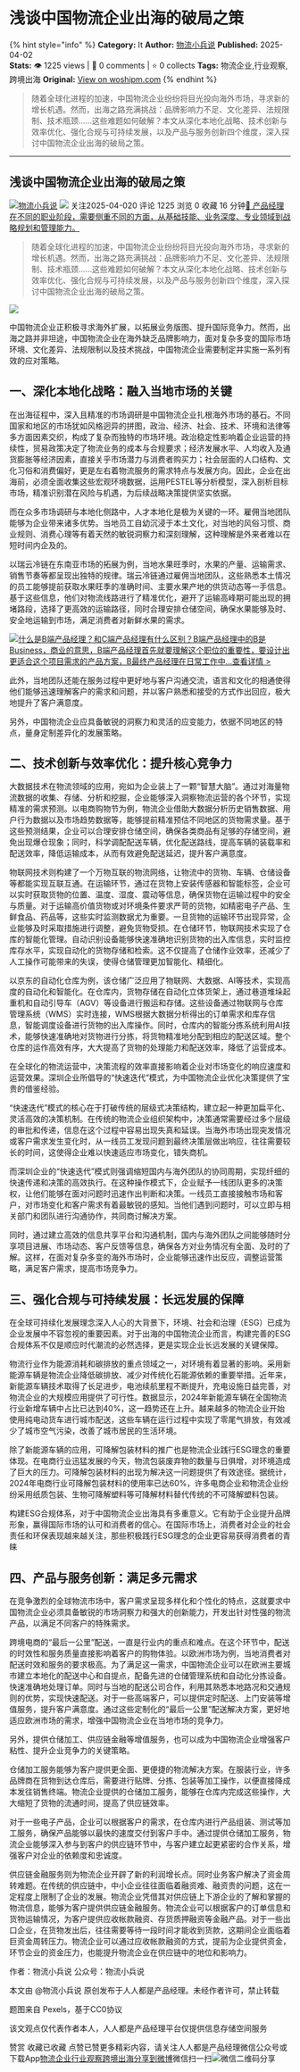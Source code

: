 # 浅谈中国物流企业出海的破局之策
{% hint style="info" %}
**Category:** It
**Author:** [物流小兵说](https://www.woshipm.com/u/658093)
**Published:** 2025-04-02  
**Stats:** 👁️ 1225 views | 💬 0 comments | ⭐ 0 collects
**Tags:** 物流企业,行业观察,跨境出海
**Original:** [View on woshipm.com](https://www.woshipm.com/it/6200455.html)
{% endhint %}
> 随着全球化进程的加速，中国物流企业纷纷将目光投向海外市场，寻求新的增长机遇。然而，出海之路充满挑战：品牌影响力不足、文化差异、法规限制、技术瓶颈……这些难题如何破解？本文从深化本地化战略、技术创新与效率优化、强化合规与可持续发展，以及产品与服务创新四个维度，深入探讨中国物流企业出海的破局之策。

---

## 浅谈中国物流企业出海的破局之策

[![](https://static.woshipm.com/view/woshipm_api_def_20241230105723_1637.jpg?imageView2/1/w/72/h/72/q/100)](https://www.woshipm.com/u/658093)[物流小兵说](https://www.woshipm.com/u/658093) ![](https://static.woshipm.com/tag/1101_1@2x.png) 关注2025-04-020 评论 1225 浏览 0 收藏 16 分钟[🔗 产品经理在不同的职业阶段，需要侧重不同的方面，从基础技能、业务深度、专业领域到战略规划和管理能力。](https://ke.qidianla.com/courses/90pm)

> 随着全球化进程的加速，中国物流企业纷纷将目光投向海外市场，寻求新的增长机遇。然而，出海之路充满挑战：品牌影响力不足、文化差异、法规限制、技术瓶颈……这些难题如何破解？本文从深化本地化战略、技术创新与效率优化、强化合规与可持续发展，以及产品与服务创新四个维度，深入探讨中国物流企业出海的破局之策。

![](https://image.woshipm.com/2023/04/13/f6481b62-d9de-11ed-9d2f-00163e0b5ff3.jpg)

中国物流企业正积极寻求海外扩展，以拓展业务版图、提升国际竞争力。然而，出海之路并非坦途，中国物流企业在海外缺乏品牌影响力，面对复杂多变的国际市场环境、文化差异、法规限制以及技术挑战，中国物流企业需要制定并实施一系列有效的应对策略。

## 一、深化本地化战略：融入当地市场的关键

在出海征程中，深入且精准的市场调研是中国物流企业扎根海外市场的基石。不同国家和地区的市场犹如风格迥异的拼图，政治、经济、社会、技术、环境和法律等多方面因素交织，构成了复杂而独特的市场环境。政治稳定性影响着企业运营的持续性，贸易政策决定了物流业务的成本与合规要求；经济发展水平、人均收入及通货膨胀等经济因素，直接关乎市场潜力与消费者购买力；社会层面的人口结构、文化习俗和消费偏好，更是左右着物流服务的需求特点与发展方向。因此，企业在出海前，必须全面收集这些宏观环境数据，运用PESTEL等分析模型，深入剖析目标市场，精准识别潜在风险与机遇，为后续战略决策提供坚实依据。

而在众多市场调研与本地化侧路中，人才本地化是极为关键的一环。雇佣当地团队能够为企业带来诸多优势。当地员工自幼沉浸于本土文化，对当地的风俗习惯、商业规则、消费心理等有着天然的敏锐洞察力和深刻理解，这种理解是外来者难以在短时间内企及的。

以瑞云冷链在东南亚市场的拓展为例，当地水果旺季时，水果的产量、运输需求、销售节奏等都呈现出独特的规律。瑞云冷链通过雇佣当地团队，这些熟悉本土情况的员工能够提前获取水果旺季的准确时间、主要水果产地的供货动态等一手信息。基于这些信息，他们对物流线路进行了精准优化，避开了运输高峰期可能出现的拥堵路段，选择了更高效的运输路径，同时合理安排仓储空间，确保水果能够及时、安全地运输到市场，满足消费者对新鲜水果的需求。

[![](https://image.woshipm.com/2023/07/27/6f50fd24-2c7f-11ee-875d-00163e0b5ff3.png)什么是B端产品经理？和C端产品经理有什么区别？B端产品经理中的B是Business，商业的意思，B端产品经理首先就要理解这个职位的重要性，要设计出更适合这个项目需求的产品方案，B最终产品经理在日常工作中...查看详情 >](https://ke.qidianla.com/courses/bcpm)

此外，当地团队还能在服务过程中更好地与客户沟通交流，语言和文化的相通使得他们能够迅速理解客户的需求和问题，并以客户熟悉和接受的方式作出回应，极大地提升了客户满意度。

另外，中国物流企业应具备敏锐的洞察力和灵活的应变能力，依据不同地区的特点，量身定制差异化的发展策略。

## 二、技术创新与效率优化：提升核心竞争力

大数据技术在物流领域的应用，宛如为企业装上了一颗“智慧大脑”。通过对海量物流数据的收集、存储、分析和挖掘，企业能够深入洞察物流运营的各个环节，实现精准的需求预测。以电商购物节为例，物流企业借助大数据分析历史销售数据、用户行为数据以及市场趋势数据等，能够提前精准预估不同地区的货物需求量。基于这些预测结果，企业可以合理安排仓储空间，确保各类商品有足够的存储空间，避免出现爆仓现象；同时，科学调配配送车辆，优化配送路线，提高车辆的装载率和配送效率，降低运输成本，从而有效避免配送延迟，提升客户满意度。

物联网技术则构建了一个万物互联的物流网络，让物流中的货物、车辆、仓储设备等都能实现互联互通。在运输环节，通过在货物上安装传感器和智能标签，企业可以实时获取货物的位置、温度、湿度、震动等信息，确保货物在运输过程中的安全与质量。对于运输高价值货物或对环境条件要求严苛的货物，如精密电子产品、生鲜食品、药品等，这些实时监测数据尤为重要。一旦货物的运输环节出现异常，企业能够及时采取措施进行调整，避免货物受损。在仓储环节，物联网技术实现了仓库的智能化管理。自动识别设备能够快速准确地识别货物的出入库信息，实时监控库存水平，实现自动化的货物存储和检索。这不仅提高了仓储作业效率，还减少了人工操作可能带来的失误，使得仓储管理更加智能化、精细化。

以京东的自动化仓库为例，该仓储广泛应用了物联网、大数据、AI等技术，实现高度的自动化和智能化。在仓库内，货物存储在自动化立体货架上，通过巷道堆垛起重机和自动引导车（AGV）等设备进行搬运和存储。这些设备通过物联网与仓库管理系统（WMS）实时连接，WMS根据大数据分析得出的订单需求和库存信息，智能调度设备进行货物的出入库操作。同时，仓库内的智能分拣系统利用AI技术，能够快速准确地对货物进行分拣，将货物精准地分配到相应的配送区域。整个仓库的运作高效有序，大大提高了货物的处理能力和配送效率，降低了运营成本。

在全球化的物流运营中，决策流程的效率直接影响着企业对市场变化的响应速度和运营效果。深圳企业所倡导的“快速迭代”模式，为中国物流企业优化决策提供了宝贵的借鉴经验。

“快速迭代”模式的核心在于打破传统的层级式决策结构，建立起一种更加扁平化、灵活高效的决策机制。在传统的物流企业组织架构中，决策通常需要经过多个层级的审批和传递，信息在这个过程中容易出现失真和延误。当海外市场出现突发情况或客户需求发生变化时，从一线员工发现问题到最终决策层做出响应，往往需要较长的时间，这使得企业难以快速适应市场变化，错失商机。

而深圳企业的“快速迭代”模式则强调缩短国内与海外团队的协同周期，实现纤细的快速传递和决策的高效执行。在这种操作模式下，企业赋予一线团队更多的决策权，让他们能够在面对问题时迅速作出判断和决策。一线员工直接接触市场和客户，对市场变化和客户需求有着最敏锐的感知。当他们遇到问题时，可以立即与相关部门和团队进行沟通协作，共同商讨解决方案。

同时，通过建立高效的信息共享平台和沟通机制，国内与海外团队之间能够随时分享项目进展、市场动态、客户反馈等信息，确保各方对业务情况有全面、及时的了解。这样，在面对复杂多变的海外市场时，企业能够迅速作出反应，调整运营策略，满足客户需求，提高市场竞争力。

## 三、强化合规与可持续发展：长远发展的保障

在全球可持续化发展理念深入人心的大背景下，环境、社会和治理（ESG）已成为企业发展中不容忽视的重要因素。对于出海的中国物流企业而言，构建完善的ESG合规体系不仅是顺应时代潮流的必然选择，更是实现企业长远发展的关键保障。

物流行业作为能源消耗和碳排放的重点领域之一，对环境有着显著的影响。采用新能源车辆是物流企业降低碳排放、减少对传统化石能源依赖的重要举措。近年来，新能源车辆技术取得了长足进步，电池续航里程不断提升，充电设施日益完善，对物流企业的大规模应用提供了可行性。数据显示，2024年新能源车辆在全国物流行业新增车辆中占比已达到40%，这一趋势还在上升。越来越多的物流企业开始使用纯电动货车进行城市配送，这些车辆在运行过程中实现了零尾气排放，有效减少了城市空气污染，改善了城市居民的生活环境。

除了新能源车辆的应用，可降解包装材料的推广也是物流企业践行ESG理念的重要体现。在电商行业迅猛发展的今天，物流包装废弃物的数量与日俱增，对环境造成了巨大的压力。可降解包装材料的出现为解决这一问题提供了有效途径。据统计，2024年电商行业可降解包装材料的使用率已达60%，许多电商企业和物流企业纷纷采用纸质包装、生物可降解塑料等可降解材料替代传统的不可降解塑料包装。

构建ESG合规体系，对于中国物流企业出海具有多重意义。它有助于企业提升品牌形象，赢得国际市场的认可和消费者的信心。在国际市场上，消费者对企业的社会责任和环保表现越来越关注，那些积极践行ESG理念的企业更容易获得消费者的青睐

## 四、产品与服务创新：满足多元需求

在竞争激烈的全球物流市场中，客户需求呈现多样化和个性化的特点，这就要求中国物流企业必须具备敏锐的市场洞察力和强大的创新能力，开发出针对性强的物流产品，以满足不同客户的特殊需求。

跨境电商的“最后一公里”配送，一直是行业内的重点和难点。在这个环节中，配送的时效性和服务质量直接影响着客户的购物体验。以欧洲市场为例，当地消费者对配送时效和服务的要求极高。为了满足这一需求，中国物流企业可以在欧洲主要城市建立本地化的配送中心和自提点，配备先进的仓储管理系统和自动化分拣设备。快速准确地处理订单。同时与当地的配送公司合作，利用其熟悉本地路况和交通规则的优势，实现快速配送。对于一些高端客户，可以提供定时配送、上门安装等增值服务，提升客户满意度。通过这些定制化的“最后一公里”配送解决方案，更好地适应欧洲市场的需求，增强中国物流企业在当地市场的竞争力。

另外，提供仓储加工、供应链金融等增值服务，也可以成为中国物流企业增强客户粘性、提升企业竞争力的关键策略。

仓储加工服务能够为客户提供更全面、更便捷的物流解决方案。在服装行业，许多品牌商在货物到达仓库后，需要进行贴牌、分拣、包装等加工操作，以便直接降成本发往销售终端。物流企业提供的仓储加工服务，能够在仓库内完成这些操作，大大缩短了货物的流通时间，提高了供应链效率。

对于一些电子产品，企业可以根据客户的需求，在仓库内进行产品组装、测试等加工服务，确保产品能够以最快的速度交付到客户手中。通过提供仓储加工服务，物流企业能够深入参与到客户的供应链环节中，与客户建立起更紧密的合作关系，增强客户对企业的依赖度和忠诚度。

供应链金融服务则为物流企业开辟了新的利润增长点。同时业务客户解决了资金周转难题。在传统的供应链中，中小企业往往面临着融资难、融资贵的问题，这在一定程度上限制了企业的发展。物流企业凭借其对供应链上下游企业的了解和掌握的物流信息，能够为客户提供供应链金融服务。物流企业可以根据客户的订单信息和货物运输情况，为客户提供应收帐款融资、存货质押融资等金融产品。对于一些出口企业，在货物发出后，往往需要等待一段时间才能收到货款，这期间企业面临着巨资金周转压力。物流企业可以通过应收帐款融资的方式，提前为企业提供资金，环节企业的资金压力，也能提升物流企业在供应链中的地位和影响力。

作者：物流小兵说 公众号：物流小兵说

本文由 @物流小兵说 原创发布于人人都是产品经理。未经作者许可，禁止转载

题图来自 Pexels，基于CC0协议

该文观点仅代表作者本人，人人都是产品经理平台仅提供信息存储空间服务

赞赏 收藏已收藏 点赞已赞更多精彩内容，请关注人人都是产品经理微信公众号或下载App[物流企业](https://www.woshipm.com/tag/%e7%89%a9%e6%b5%81%e4%bc%81%e4%b8%9a)[行业观察](https://www.woshipm.com/tag/%e8%a1%8c%e4%b8%9a%e8%a7%82%e5%af%9f)[跨境出海](https://www.woshipm.com/tag/%e8%b7%a8%e5%a2%83%e5%87%ba%e6%b5%b7)[分享到微博](https://service.weibo.com/share/share.php?appkey=2775287854&title=浅谈中国物流企业出海的破局之策&url=https://www.woshipm.com/it/6200455.html&pic=https://image.woshipm.com/2023/04/13/f6481b62-d9de-11ed-9d2f-00163e0b5ff3.jpg)微信扫一扫![微信二维码](https://api.pwmqr.com/qrcode/create/?url=https://www.woshipm.com/it/6200455.html)分享